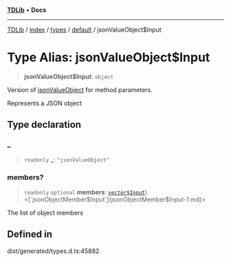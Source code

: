 [**TDLib**](../../../../../../README.md) • **Docs**

***

[TDLib](../../../../../../modules.md) / [index](../../../../../README.md) / [types](../../../README.md) / [default](../README.md) / jsonValueObject$Input

# Type Alias: jsonValueObject$Input

> **jsonValueObject$Input**: `object`

Version of [jsonValueObject](jsonValueObject.md) for method parameters.

Represents a JSON object

## Type declaration

### \_

> `readonly` **\_**: `"jsonValueObject"`

### members?

> `readonly` `optional` **members**: [`vector$Input`](vector$Input.md)\<[`jsonObjectMember$Input`](jsonObjectMember$Input-1.md)\>

The list of object members

## Defined in

dist/generated/types.d.ts:45882
